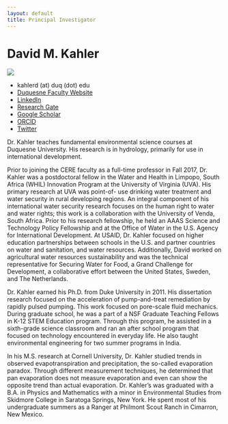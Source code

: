 ```yaml
---
layout: default
title: Principal Investigator
---
```

# David M. Kahler  

![](https://duq.box.com/shared/static/8km4k3p9z3iu77mpf2nkl0vou6u0x8rv.jpg)

- kahlerd (at) duq (dot) edu
- [Duquesne Faculty Website](https://duq.edu/academics/faculty/david-m-kahler)
- [LinkedIn](https://www.linkedin.com/in/davidmkahler/)
- [Research Gate](https://www.researchgate.net/profile/David-M-Kahler)
- [Google Scholar](https://scholar.google.com/citations?user=cbFRZZ0AAAAJ&hl=en)
- [ORCID](https://orcid.org/0000-0002-8941-6402)
- [Twitter](https://twitter.com/DavidMKahler)

Dr. Kahler teaches fundamental environmental science courses at Duquesne University.  His research is in hydrology, primarily for use in international development.  

Prior to joining the CERE faculty as a full-time professor in Fall 2017, Dr. Kahler was a postdoctoral fellow in the Water and Health in Limpopo, South Africa (WHIL) Innovation Program at the University of Virginia (UVA). His primary research at UVA was point-of- use drinking water treatment and water security in rural developing regions. An integral component of his international water security research focuses on the human right to water and water rights; this work is a collaboration with the University of Venda, South Africa. Prior to his research fellowship, he held an AAAS Science and Technology Policy Fellowship and at the Office of Water in the U.S. Agency for International Development. At USAID, Dr. Kahler focused on higher education partnerships between schools in the U.S. and partner countries on water and sanitation, and water resources. Additionally, David worked on agricultural water resources sustainability and was the technical representative for Securing Water for Food, a Grand Challenge for Development, a collaborative effort between the United States, Sweden, and The Netherlands.  

Dr. Kahler earned his Ph.D. from Duke University in 2011. His dissertation research focused on the acceleration of pump-and-treat remediation by rapidly pulsed pumping. This work focused on pore-scale fluid mechanics. During graduate school, he was a part of a NSF Graduate Teaching Fellows in K-12 STEM Education program. Through this program, he assisted in a sixth-grade science classroom and ran an after school program that focused on technology encountered in everyday life. He also taught environmental engineering for two summer programs in India.  

In his M.S. research at Cornell University, Dr. Kahler studied trends in observed evapotranspiration and precipitation, the so-called evaporation paradox. Through different measurement techniques, he determined that pan evaporation does not measure evaporation and even can show the opposite trend than actual evaporation. Dr. Kahler’s was graduated with a B.A. in Physics and Mathematics with a minor in Environmental Studies from Skidmore College in Saratoga Springs, New York. He spent most of his undergraduate summers as a Ranger at Philmont Scout Ranch in Cimarron, New Mexico.  
